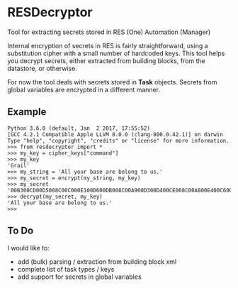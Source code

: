 # RESDecryptor

Tool for extracting secrets stored in RES (One) Automation (Manager)

Internal encryption of secrets in RES is fairly straightforward, using a substitution cipher with a small number of hardcoded keys. This tool helps you decrypt secrets, either extracted from building blocks, from the datastore, or otherwise.

For now the tool deals with secrets stored in __Task__ objects. Secrets from global variables are encrypted in a different manner.

## Example

```
Python 3.6.0 (default, Jan  2 2017, 17:55:52)
[GCC 4.2.1 Compatible Apple LLVM 8.0.0 (clang-800.0.42.1)] on darwin
Type "help", "copyright", "credits" or "license" for more information.
>>> from resdecryptor import *
>>> my_key = cipher_keys["command"]
>>> my_key
'Grail'
>>> my_string = 'All your base are belong to us.'
>>> my_secret = encrypt(my_string, my_key)
>>> my_secret
'00B300CD00D5008C00C000E100D600DB008C00A900D300D400CE008C00A800E400C6008900CE00AC00DE00D000D700D3006700E600D0008900E100BA00A0'
>>> decrypt(my_secret, my_key)
'All your base are belong to us.'
>>>
```

## To Do

I would like to:

- add (bulk) parsing / extraction from building block xml
- complete list of task types / keys
- add support for secrets in global variables